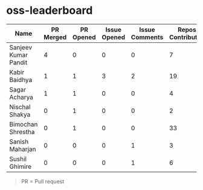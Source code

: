 # oss-leaderboard

| Name                 | PR Merged | PR Opened | Issue Opened | Issue Comments | Repos Contributed | Score |
| -------------------- | --------- | --------- | ------------ | -------------- | ----------------- | ----- |
| Sanjeev Kumar Pandit | 4         | 0         | 0            | 0              | 7                 | 12    |
| Kabir Baidhya        | 1         | 1         | 3            | 2              | 19                | 11    |
| Sagar Acharya        | 1         | 1         | 0            | 0              | 4                 | 6     |
| Nischal Shakya       | 0         | 1         | 0            | 0              | 2                 | 3     |
| Bimochan Shrestha    | 0         | 1         | 0            | 0              | 33                | 3     |
| Sanish Maharjan      | 0         | 0         | 0            | 1              | 3                 | 1     |
| Sushil Ghimire       | 0         | 0         | 0            | 1              | 6                 | 1     |

> PR = Pull request
